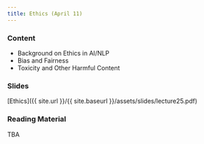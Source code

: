 ```yaml
---
title: Ethics (April 11)
---
```


### Content

* Background on Ethics in AI/NLP
* Bias and Fairness
* Toxicity and Other Harmful Content

### Slides
[Ethics]({{ site.url }}/{{ site.baseurl }}/assets/slides/lecture25.pdf)

### Reading Material 

TBA



